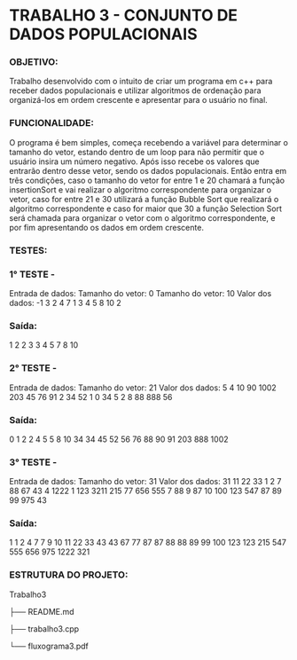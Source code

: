 # TRABALHO 3 - CONJUNTO DE DADOS POPULACIONAIS

### OBJETIVO:

Trabalho desenvolvido com o intuito de criar um programa em c++ para receber dados populacionais e utilizar algoritmos de ordenação para organizá-los em ordem crescente e apresentar para o usuário no final.

### FUNCIONALIDADE:

O programa é bem simples, começa recebendo a variável para determinar o tamanho do vetor, estando dentro de um loop para não permitir que o usuário insira um número negativo. Após isso recebe os valores que entrarão dentro desse vetor, sendo os dados populacionais. Então entra em três condições, caso o tamanho do vetor for entre 1 e 20 chamará a função insertionSort e vai realizar o algoritmo correspondente para organizar o vetor, caso for entre 21 e 30 utilizará a função Bubble Sort que realizará o algoritmo correspondente e caso for maior que 30 a função Selection Sort será chamada para organizar o vetor com o algoritmo correspondente, e por fim apresentando os dados em ordem crescente. 

### TESTES:

### 1° TESTE -
Entrada de dados: 
Tamanho do vetor: 0
Tamanho do vetor: 10
Valor dos dados: -1
3
2
4
7
1
3
4
5
8
10
2
### Saída: 
1 2 2 3 3 4 5 7 8 10

### 2° TESTE -
Entrada de dados:
Tamanho do vetor: 21
Valor dos dados:
5
4
10
90
1002
203
45
76
91
2
34
52
1
0
34
5
2
8
88
888
56

### Saída:
0 1 2 2 4 5 5 8 10 34 34 45 52 56 76 88 90 91 203 888 1002

### 3° TESTE - 
Entrada de dados:
Tamanho do vetor: 31
Valor dos dados:
31
11
22
33
1
2
7
88
67
43
4
1222
1
123
3211
215
77
656
555
7
88
9
87
10
100
123
547
87
89
99
975
43

### Saída: 
1 1 2 4 7 7 9 10 11 22 33 43 43 67 77 87 87 88 88 89 99 100 123 123 215 547 555 656 975 1222 321


### ESTRUTURA DO PROJETO:


Trabalho3  


├── README.md


├── trabalho3.cpp 


└── fluxograma3.pdf
